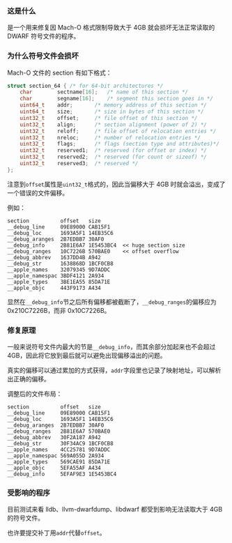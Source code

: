 ### 这是什么

是一个用来修复因 Mach-O 格式限制导致大于 4GB 就会损坏无法正常读取的 DWARF 符号文件的程序。

### 为什么符号文件会损坏

Mach-O 文件的 section 有如下格式：
```c
struct section_64 { /* for 64-bit architectures */
	char		sectname[16];	/* name of this section */
	char		segname[16];	/* segment this section goes in */
	uint64_t	addr;		/* memory address of this section */
	uint64_t	size;		/* size in bytes of this section */
	uint32_t	offset;		/* file offset of this section */
	uint32_t	align;		/* section alignment (power of 2) */
	uint32_t	reloff;		/* file offset of relocation entries */
	uint32_t	nreloc;		/* number of relocation entries */
	uint32_t	flags;		/* flags (section type and attributes)*/
	uint32_t	reserved1;	/* reserved (for offset or index) */
	uint32_t	reserved2;	/* reserved (for count or sizeof) */
	uint32_t	reserved3;	/* reserved */
};
```

注意到`offset`属性是`uint32_t`格式的，因此当偏移大于 4GB 时就会溢出，变成了一个错误的文件偏移。

例如：
```text
section          offset   size
__debug_line     09E89000 CAB15F1
__debug_loc      1693A5F1 14EB35C6
__debug_aranges  2B7EDBB7 30AF0
__debug_info     2B81E6A7 1E5453BC4  << huge section size
__debug_ranges   10C7226B 570BAE0    << offset overflow
__debug_abbrev   1637DD4B A942
__debug_str      1638868D 1BCF0CB8
__apple_names    32079345 9D7ADDC
__apple_namespac 3BDF4121 2A934
__apple_types    3ВЕ1ЕА55 85DA71E
__apple_objc     443F9173 A434
```

显然在`__debug_info`节之后所有偏移都被截断了，`__debug_ranges`的偏移应为 0x210C7226B，而非 0x10C7226B。

### 修复原理

一般来说符号文件内最大的节是`__debug_info`，而其余部分加起来也不会超过 4GB，因此将它放到最后就可以避免出现偏移溢出的问题。

真实的偏移可以通过累加的方式获得，`addr`字段里也记录了映射地址，可以解析出正确的偏移。

调整后的文件布局：
```text
section          offset   size
__debug_line     09E89000 CAB15F1
__debug_loc      1693A5F1 14EB35C6
__debug_aranges  2B7EDBB7 30AF0
__debug_ranges   2B81E6A7 570BAE0
__debug_abbrev   30F2A187 A942
__debug_str      30F34AC9 1BCF0CB8
__apple_names    4CC25781 9D7ADDC
__apple_namespac 569A055D 2A934
__apple_types    569CAE91 85DA71E
__apple_objc     5EFA55AF A434
__debug_info     5EFAF9E3 1E5453BC4
```

### 受影响的程序

目前测试来看 lldb、llvm-dwarfdump、libdwarf 都受到影响无法读取大于 4GB 的符号文件。

也许要提交补丁用`addr`代替`offset`。
